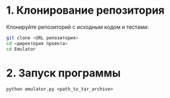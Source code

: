 # 1. Клонирование репозитория

Клонируйте репозиторий с исходным кодом и тестами:

```bash
git clone <URL репозитория>
cd <директория проекта>
cd Emulator
```
# 2. Запуск программы
```shell
python emulator.py <path_to_tar_archive>
```

